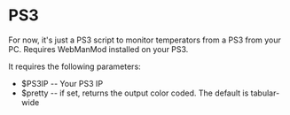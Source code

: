 # PS3
For now, it's just a PS3 script to monitor temperators from a PS3 from your PC. Requires WebManMod installed on your PS3.

It requires the following parameters:
* $PS3IP -- Your PS3 IP
* $pretty -- if set, returns the output color coded. The default is tabular-wide
